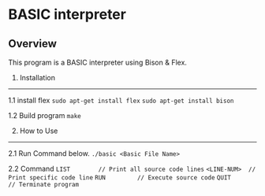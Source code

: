 BASIC interpreter
=======================
Overview
--------
This program is a BASIC interpreter using Bison & Flex.

1. Installation
---------------
1.1 install flex
` sudo apt-get install flex `
` sudo apt-get install bison `

1.2 Build program
` make `

2. How to Use
--------------
2.1 Run
Command below.
` ./basic <Basic File Name> `

2.2 Command
` LIST        // Print all source code lines `
` <LINE-NUM>  // Print specific code line `
` RUN         // Execute source code `
` QUIT        // Terminate program `
